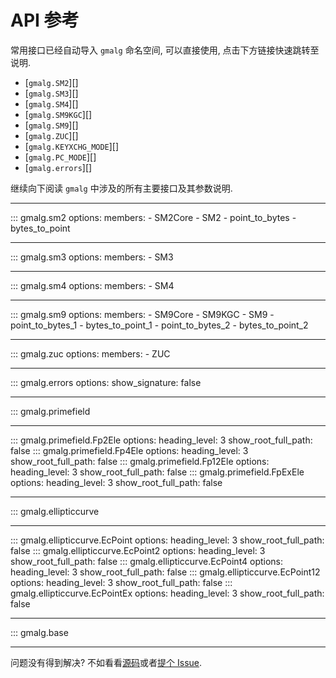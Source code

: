 # API 参考

常用接口已经自动导入 `gmalg` 命名空间, 可以直接使用, 点击下方链接快速跳转至说明.

- [`gmalg.SM2`][]
- [`gmalg.SM3`][]
- [`gmalg.SM4`][]
- [`gmalg.SM9KGC`][]
- [`gmalg.SM9`][]
- [`gmalg.ZUC`][]
- [`gmalg.KEYXCHG_MODE`][]
- [`gmalg.PC_MODE`][]
- [`gmalg.errors`][]

继续向下阅读 `gmalg` 中涉及的所有主要接口及其参数说明.

---

::: gmalg.sm2
    options:
        members:
            - SM2Core
            - SM2
            - point_to_bytes
            - bytes_to_point

---

::: gmalg.sm3
    options:
        members:
            - SM3

---

::: gmalg.sm4
    options:
        members:
            - SM4

---

::: gmalg.sm9
    options:
        members:
            - SM9Core
            - SM9KGC
            - SM9
            - point_to_bytes_1
            - bytes_to_point_1
            - point_to_bytes_2
            - bytes_to_point_2

---

::: gmalg.zuc
    options:
        members:
            - ZUC

---

::: gmalg.errors
    options:
        show_signature: false

---

::: gmalg.primefield

---

::: gmalg.primefield.Fp2Ele
    options:
        heading_level: 3
        show_root_full_path: false
::: gmalg.primefield.Fp4Ele
    options:
        heading_level: 3
        show_root_full_path: false
::: gmalg.primefield.Fp12Ele
    options:
        heading_level: 3
        show_root_full_path: false
::: gmalg.primefield.FpExEle
    options:
        heading_level: 3
        show_root_full_path: false

---

::: gmalg.ellipticcurve

---

::: gmalg.ellipticcurve.EcPoint
    options:
        heading_level: 3
        show_root_full_path: false
::: gmalg.ellipticcurve.EcPoint2
    options:
        heading_level: 3
        show_root_full_path: false
::: gmalg.ellipticcurve.EcPoint4
    options:
        heading_level: 3
        show_root_full_path: false
::: gmalg.ellipticcurve.EcPoint12
    options:
        heading_level: 3
        show_root_full_path: false
::: gmalg.ellipticcurve.EcPointEx
    options:
        heading_level: 3
        show_root_full_path: false

---

::: gmalg.base

---

问题没有得到解决? 不如看看[源码](https://github.com/ww-rm/gmalg)或者[提个 Issue](https://github.com/ww-rm/gmalg/issues).

